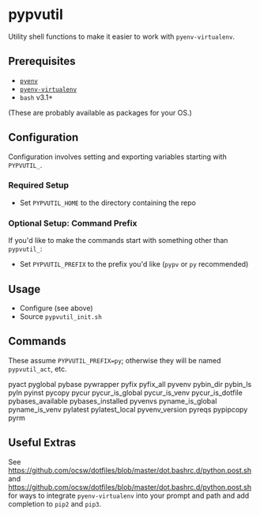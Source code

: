 # pypvutil

Utility shell functions to make it easier to work with `pyenv-virtualenv`.

## Prerequisites

* [`pyenv`](https://github.com/pyenv/pyenv)
* [`pyenv-virtualenv`](https://github.com/pyenv/pyenv-virtualenv)
* `bash` v3.1+

(These are probably available as packages for your OS.)

## Configuration

Configuration involves setting and exporting variables starting with `PYPVUTIL_`.

### Required Setup

* Set `PYPVUTIL_HOME` to the directory containing the repo

### Optional Setup: Command Prefix

If you'd like to make the commands start with something other than `pypvutil_`:

* Set `PYPVUTIL_PREFIX` to the prefix you'd like (`pypv` or `py` recommended)

## Usage

* Configure (see above)
* Source `pypvutil_init.sh`

## Commands

These assume `PYPVUTIL_PREFIX=py`; otherwise they will be named `pypvutil_act`, etc.

pyact
pyglobal
pybase
pywrapper
pyfix
pyfix_all
pyvenv
pybin_dir
pybin_ls
pyln
pyinst
pycopy
pycur
pycur_is_global
pycur_is_venv
pycur_is_dotfile
pybases_available
pybases_installed
pyvenvs
pyname_is_global
pyname_is_venv
pylatest
pylatest_local
pyvenv_version
pyreqs
pypipcopy
pyrm

## Useful Extras

See <https://github.com/ocsw/dotfiles/blob/master/dot.bashrc.d/python.post.sh> and <https://github.com/ocsw/dotfiles/blob/master/dot.bashrc.d/python.post.sh> for ways to integrate `pyenv-virtualenv` into your prompt and path and add completion to `pip2` and `pip3`.
